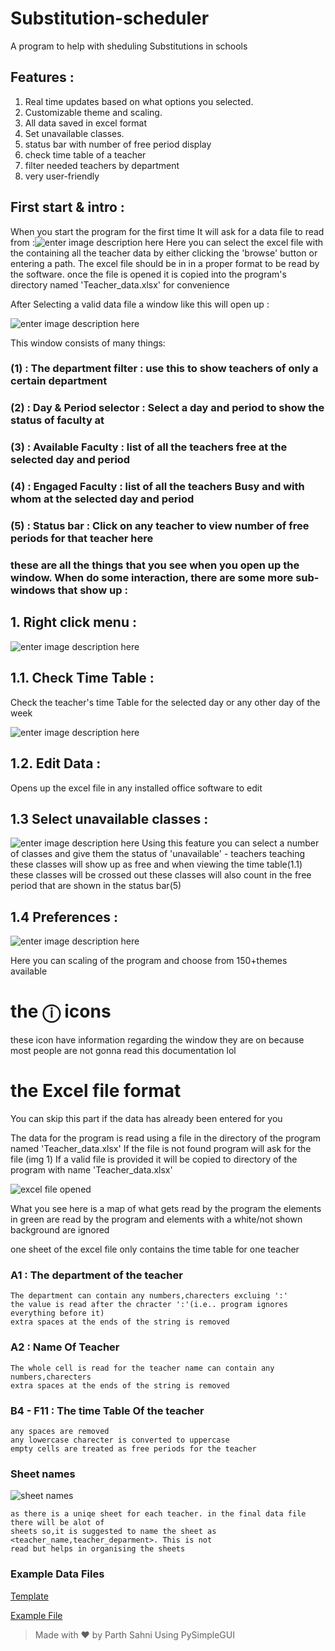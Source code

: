 
# Substitution-scheduler
A program to help with sheduling Substitutions in schools

##

## Features :
1. Real time updates based on what options you selected.
2. Customizable theme and scaling.
3. All data saved in excel format 
4. Set unavailable classes.
5. status bar with number of free period display
6. check time table of a teacher
7. filter needed teachers by department
8. very user-friendly
##

## First start & intro :
When you start the program for the first time It will ask for a data file to read from :![enter image description here](https://i.ibb.co/1qynKs0/image.png)
Here you can select the excel file with the containing all the teacher data by either clicking the 'browse' button or entering a path. The excel file should be in in a proper format to be read by the software.
once the file is opened it  is copied into the program's directory named 'Teacher_data.xlsx' for convenience


After Selecting a valid data file a window like this will open up :

![enter image description here](https://i.ibb.co/2FsS78F/Screenshot-2023-05-21-005236.png)

This window consists of many things:

### (1) : The department filter  : use this to show teachers of only a certain department
### (2) : Day & Period selector : Select a day and period to show the status of faculty at
### (3) : Available Faculty : list of all the teachers free at the selected day and period
### (4) : Engaged Faculty : list of all the teachers Busy and with whom at the selected day and period
### (5) : Status bar : Click on any teacher to view number of free periods for that teacher here
 
 ### these are all the things that you see when you open up the window. When do some interaction, there are some more sub-windows that show up :
 

## 1. Right click menu :

![enter image description here](https://i.ibb.co/Xy1SN1k/image.png)

## 1.1. Check Time Table :

Check the teacher's time Table for the selected day or any other day of the week

![enter image description here](https://i.ibb.co/xhWcRwy/image.png)

## 1.2. Edit Data :

Opens up the excel file in any installed office software to edit

## 1.3 Select unavailable classes :

![enter image description here](https://i.ibb.co/vYV58bh/image.png)
Using this feature you can select a number of classes and give them the status of 'unavailable' - teachers teaching these classes will show up as free and when viewing the time table(1.1) these classes will be crossed out these classes will also count in the free period that are shown in the status bar(5)

## 1.4 Preferences :
![enter image description here](https://i.ibb.co/J2DW8Zy/image.png)

Here you can scaling of the program and choose from 150+themes available

# the ⓘ icons
these icon have information regarding the window they are on because most people are not gonna read this documentation lol

# the Excel file format
You can skip this part if the data has already been entered for you

The data for the program is read using a file in the directory of the program named 'Teacher_data.xlsx' 
If the file is not found program will ask for the file (img 1)
If a valid file is provided it will be copied to directory of the program with name 'Teacher_data.xlsx'

![excel file opened](https://i.ibb.co/dtwwDvN/image.png)

What you see here is a map of what gets read by the program the elements in green are read by the program
and elements with a white/not shown  background are ignored

one sheet of the excel file only contains the time table for one teacher 

### A1 : The department of the teacher
	The department can contain any numbers,charecters excluing ':'
	the value is read after the chracter ':'(i.e.. program ignores everything before it)
	extra spaces at the ends of the string is removed

### A2 :  Name Of Teacher
	The whole cell is read for the teacher name can contain any numbers,charecters
	extra spaces at the ends of the string is removed
	
### B4 - F11 : The time Table Of the teacher
	any spaces are removed
	any lowercase charecter is converted to uppercase
	empty cells are treated as free periods for the teacher
	
### Sheet names 
![sheet names](https://i.ibb.co/z7W2F6n/image.png)

	as there is a uniqe sheet for each teacher. in the final data file there will be alot of 
	sheets so,it is suggested to name the sheet as <teacher_name,teacher_deparment>. This is not
	read but helps in organising the sheets

### Example Data Files
[Template](https://filebin.net/i8kdp7j1ldd3w2gk/Teacher_data_template.xlsx)

[Example File](https://filebin.net/i8kdp7j1ldd3w2gk/Teacher_data.xlsx)


> Made with ❤ by Parth Sahni Using PySimpleGUI



	



 

 


